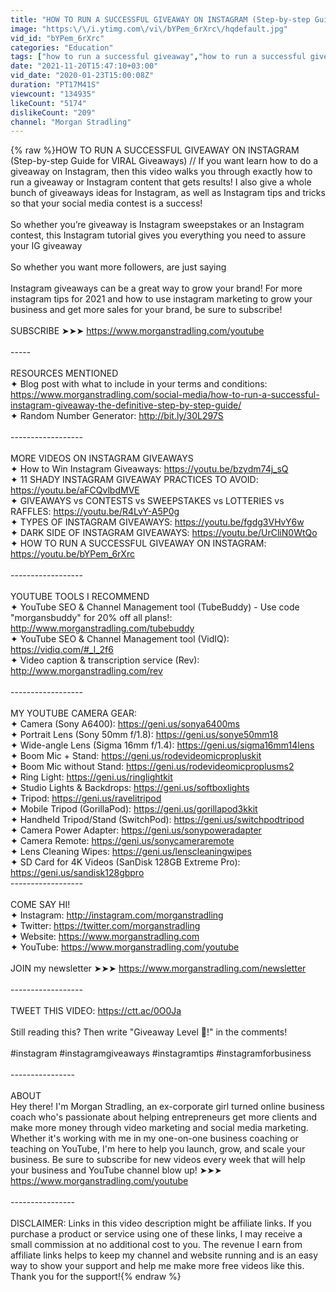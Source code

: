 ```yaml
---
title: "HOW TO RUN A SUCCESSFUL GIVEAWAY ON INSTAGRAM (Step-by-step Guide for VIRAL Giveaways) 🔥🎁"
image: "https:\/\/i.ytimg.com\/vi\/bYPem_6rXrc\/hqdefault.jpg"
vid_id: "bYPem_6rXrc"
categories: "Education"
tags: ["how to run a successful giveaway","how to run a successful giveaway on instagram","instagram giveaway"]
date: "2021-11-20T15:47:10+03:00"
vid_date: "2020-01-23T15:00:08Z"
duration: "PT17M41S"
viewcount: "134935"
likeCount: "5174"
dislikeCount: "209"
channel: "Morgan Stradling"
---
```

{% raw %}HOW TO RUN A SUCCESSFUL GIVEAWAY ON INSTAGRAM (Step-by-step Guide for VIRAL Giveaways) // If you want learn how to do a giveaway on Instagram, then this video walks you through exactly how to run a giveaway or Instagram content that gets results! I also give a whole bunch of giveaways ideas for Instagram, as well as Instagram tips and tricks so that your social media contest is a success!<br /><br />So whether you’re giveaway is Instagram sweepstakes or an Instagram contest, this Instagram tutorial gives you everything you need to assure your IG giveaway <br /><br />So whether you want more followers, are just saying <br /><br />Instagram giveaways can be a great way to grow your brand! For more instagram tips for 2021 and how to use instagram marketing to grow your business and get more sales for your brand, be sure to subscribe!<br /><br />SUBSCRIBE ➤➤➤ <a rel="nofollow" target="blank" href="https://www.morganstradling.com/youtube">https://www.morganstradling.com/youtube</a><br /><br />-----<br /><br />RESOURCES MENTIONED<br />✦ Blog post with what to include in your terms and conditions: <a rel="nofollow" target="blank" href="https://www.morganstradling.com/social-media/how-to-run-a-successful-instagram-giveaway-the-definitive-step-by-step-guide/">https://www.morganstradling.com/social-media/how-to-run-a-successful-instagram-giveaway-the-definitive-step-by-step-guide/</a><br />✦ Random Number Generator: <a rel="nofollow" target="blank" href="http://bit.ly/30L297S">http://bit.ly/30L297S</a><br /><br />------------------<br /><br />MORE VIDEOS ON INSTAGRAM GIVEAWAYS<br />✦ How to Win Instagram Giveaways: <a rel="nofollow" target="blank" href="https://youtu.be/bzydm74j_sQ">https://youtu.be/bzydm74j_sQ</a><br />✦ 11 SHADY INSTAGRAM GIVEAWAY PRACTICES TO AVOID: <a rel="nofollow" target="blank" href="https://youtu.be/aFCQvlbdMVE">https://youtu.be/aFCQvlbdMVE</a><br />✦ GIVEAWAYS vs CONTESTS vs SWEEPSTAKES vs LOTTERIES vs RAFFLES: <a rel="nofollow" target="blank" href="https://youtu.be/R4LvY-A5P0g">https://youtu.be/R4LvY-A5P0g</a><br />✦ TYPES OF INSTAGRAM GIVEAWAYS: <a rel="nofollow" target="blank" href="https://youtu.be/fgdg3VHvY6w">https://youtu.be/fgdg3VHvY6w</a><br />✦ DARK SIDE OF INSTAGRAM GIVEAWAYS: <a rel="nofollow" target="blank" href="https://youtu.be/UrCliN0WtQo">https://youtu.be/UrCliN0WtQo</a><br />✦ HOW TO RUN A SUCCESSFUL GIVEAWAY ON INSTAGRAM: <a rel="nofollow" target="blank" href="https://youtu.be/bYPem_6rXrc">https://youtu.be/bYPem_6rXrc</a><br /><br />------------------<br /><br />YOUTUBE TOOLS I RECOMMEND<br />✦ YouTube SEO &amp; Channel Management tool (TubeBuddy) - Use code &quot;morgansbuddy&quot; for 20% off all plans!: <a rel="nofollow" target="blank" href="http://www.morganstradling.com/tubebuddy">http://www.morganstradling.com/tubebuddy</a><br />✦ YouTube SEO &amp; Channel Management tool (VidIQ): <a rel="nofollow" target="blank" href="https://vidiq.com/#_l_2f6">https://vidiq.com/#_l_2f6</a><br />✦ Video caption &amp; transcription service (Rev): <a rel="nofollow" target="blank" href="http://www.morganstradling.com/rev">http://www.morganstradling.com/rev</a><br /><br />------------------<br /><br />MY YOUTUBE CAMERA GEAR:<br />✦ Camera (Sony A6400): <a rel="nofollow" target="blank" href="https://geni.us/sonya6400ms">https://geni.us/sonya6400ms</a> <br />✦ Portrait Lens (Sony 50mm f/1.8): <a rel="nofollow" target="blank" href="https://geni.us/sonye50mm18">https://geni.us/sonye50mm18</a>   <br />✦ Wide-angle Lens (Sigma 16mm f/1.4): <a rel="nofollow" target="blank" href="https://geni.us/sigma16mm14lens">https://geni.us/sigma16mm14lens</a>    <br />✦ Boom Mic + Stand: <a rel="nofollow" target="blank" href="https://geni.us/rodevideomicpropluskit">https://geni.us/rodevideomicpropluskit</a>  <br />✦ Boom Mic without Stand: <a rel="nofollow" target="blank" href="https://geni.us/rodevideomicproplusms2">https://geni.us/rodevideomicproplusms2</a> <br />✦ Ring Light: <a rel="nofollow" target="blank" href="https://geni.us/ringlightkit">https://geni.us/ringlightkit</a> <br />✦ Studio Lights &amp; Backdrops: <a rel="nofollow" target="blank" href="https://geni.us/softboxlights">https://geni.us/softboxlights</a>  <br />✦ Tripod: <a rel="nofollow" target="blank" href="https://geni.us/ravelitripod">https://geni.us/ravelitripod</a>  <br />✦ Mobile Tripod (GorillaPod): <a rel="nofollow" target="blank" href="https://geni.us/gorillapod3kkit">https://geni.us/gorillapod3kkit</a>   <br />✦ Handheld Tripod/Stand (SwitchPod): <a rel="nofollow" target="blank" href="https://geni.us/switchpodtripod">https://geni.us/switchpodtripod</a>    <br />✦ Camera Power Adapter: <a rel="nofollow" target="blank" href="https://geni.us/sonypoweradapter">https://geni.us/sonypoweradapter</a>  <br />✦ Camera Remote: <a rel="nofollow" target="blank" href="https://geni.us/sonycameraremote">https://geni.us/sonycameraremote</a>  <br />✦ Lens Cleaning Wipes: <a rel="nofollow" target="blank" href="https://geni.us/lenscleaningwipes">https://geni.us/lenscleaningwipes</a>  <br />✦ SD Card for 4K Videos (SanDisk 128GB Extreme Pro): <a rel="nofollow" target="blank" href="https://geni.us/sandisk128gbpro">https://geni.us/sandisk128gbpro</a>   <br />------------------<br /><br />COME SAY HI!<br />✦ Instagram: <a rel="nofollow" target="blank" href="http://instagram.com/morganstradling">http://instagram.com/morganstradling</a><br />✦ Twitter: <a rel="nofollow" target="blank" href="https://twitter.com/morganstradling">https://twitter.com/morganstradling</a><br />✦ Website: <a rel="nofollow" target="blank" href="https://www.morganstradling.com">https://www.morganstradling.com</a><br />✦ YouTube: <a rel="nofollow" target="blank" href="https://www.morganstradling.com/youtube">https://www.morganstradling.com/youtube</a><br /><br />JOIN my newsletter ➤➤➤ <a rel="nofollow" target="blank" href="https://www.morganstradling.com/newsletter">https://www.morganstradling.com/newsletter</a><br /><br />------------------<br /><br />TWEET THIS VIDEO: <a rel="nofollow" target="blank" href="https://ctt.ac/0O0Ja">https://ctt.ac/0O0Ja</a><br /><br />Still reading this? Then write &quot;Giveaway Level 💯!&quot; in the comments! <br /><br />#instagram #instagramgiveaways #instagramtips #instagramforbusiness<br /><br />----------------<br /><br />ABOUT<br />Hey there! I'm Morgan Stradling, an ex-corporate girl turned online business coach who's  passionate about helping entrepreneurs get more clients and make more money through video marketing and social media marketing. Whether it's working with me in my one-on-one business coaching or teaching on YouTube, I'm here to help you launch, grow, and scale your business. Be sure to subscribe for new videos every week that will help your business and YouTube channel blow up! ➤➤➤ <a rel="nofollow" target="blank" href="https://www.morganstradling.com/youtube">https://www.morganstradling.com/youtube</a><br /><br />----------------<br /><br />DISCLAIMER: Links in this video description might be affiliate links. If you purchase a product or service using one of these links, I may receive a small commission at no additional cost to you. The revenue I earn from affiliate links helps to keep my channel and website running and is an easy way to show your support and help me make more free videos like this. Thank you for the support!{% endraw %}
